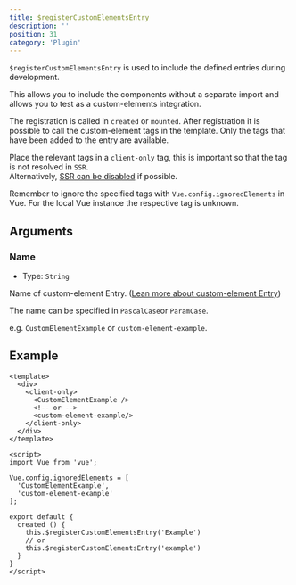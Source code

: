 ```yaml
---
title: $registerCustomElementsEntry
description: ''
position: 31
category: 'Plugin'
---
```


`$registerCustomElementsEntry` is used to include the defined entries during development. 

This allows you to include the components without a separate import and allows you to test as a custom-elements integration.

The registration is called in `created` or `mounted`. After registration it is possible to call the custom-element tags in the template. Only the tags that have been added to the entry are available.

Place the relevant tags in a `client-only` tag, this is important so that the tag is not resolved in `SSR`.  
Alternatively, [SSR can be disabled](https://nuxtjs.org/docs/2.x/configuration-glossary/configuration-ssr) if possible.

<alert>Remember to ignore the specified tags with `Vue.config.ignoredElements` in Vue. For the local Vue instance the respective tag is unknown.</alert>

## Arguments

### Name
- Type: `String`

Name of custom-element Entry. ([Lean more about custom-element Entry](/options#entry))

The name can be specified in `PascalCase`or `ParamCase`.

e.g. `CustomElementExample` or `custom-element-example`.

## Example

```vue
<template>
  <div>
    <client-only>
      <CustomElementExample />
      <!-- or -->
      <custom-element-example/>
    </client-only>
  </div>
</template>

<script>
import Vue from 'vue';

Vue.config.ignoredElements = [
  'CustomElementExample',
  'custom-element-example'
];

export default {
  created () {
    this.$registerCustomElementsEntry('Example')
    // or
    this.$registerCustomElementsEntry('example')
  }
}
</script>
```
